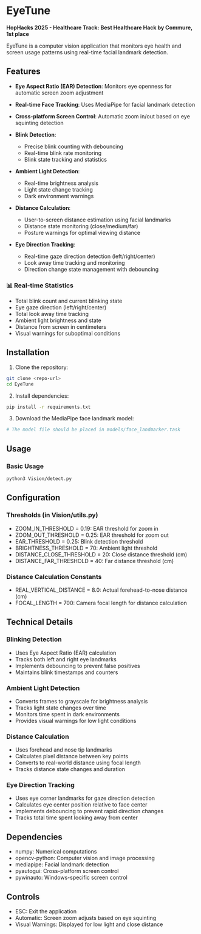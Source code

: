 # EyeTune

**HopHacks 2025 - Healthcare Track: Best Healthcare Hack by Commure, 1st place**

EyeTune is a computer vision application that monitors eye health and screen usage patterns using real-time facial landmark detection.

## Features

- **Eye Aspect Ratio (EAR) Detection**: Monitors eye openness for automatic screen zoom adjustment
- **Real-time Face Tracking**: Uses MediaPipe for facial landmark detection
- **Cross-platform Screen Control**: Automatic zoom in/out based on eye squinting detection
- **Blink Detection**: 
  - Precise blink counting with debouncing
  - Real-time blink rate monitoring
  - Blink state tracking and statistics
  
- **Ambient Light Detection**:
  - Real-time brightness analysis
  - Light state change tracking
  - Dark environment warnings
  
- **Distance Calculation**:
  - User-to-screen distance estimation using facial landmarks
  - Distance state monitoring (close/medium/far)
  - Posture warnings for optimal viewing distance
  
- **Eye Direction Tracking**:
  - Real-time gaze direction detection (left/right/center)
  - Look away time tracking and monitoring
  - Direction change state management with debouncing

### 📊 Real-time Statistics
- Total blink count and current blinking state
- Eye gaze direction (left/right/center)
- Total look away time tracking
- Ambient light brightness and state
- Distance from screen in centimeters
- Visual warnings for suboptimal conditions

## Installation

1. Clone the repository:
```bash
git clone <repo-url>
cd EyeTune
```

2. Install dependencies:
```bash
pip install -r requirements.txt
```

3. Download the MediaPipe face landmark model:
```bash
# The model file should be placed in models/face_landmarker.task
```

## Usage

### Basic Usage
```bash
python3 Vision/detect.py
```

## Configuration

### Thresholds (in Vision/utils.py)
- ZOOM_IN_THRESHOLD = 0.19: EAR threshold for zoom in
- ZOOM_OUT_THRESHOLD = 0.25: EAR threshold for zoom out
- EAR_THRESHOLD = 0.25: Blink detection threshold
- BRIGHTNESS_THRESHOLD = 70: Ambient light threshold
- DISTANCE_CLOSE_THRESHOLD = 20: Close distance threshold (cm)
- DISTANCE_FAR_THRESHOLD = 40: Far distance threshold (cm)

### Distance Calculation Constants
- REAL_VERTICAL_DISTANCE = 8.0: Actual forehead-to-nose distance (cm)
- FOCAL_LENGTH = 700: Camera focal length for distance calculation

## Technical Details

### Blinking Detection
- Uses Eye Aspect Ratio (EAR) calculation
- Tracks both left and right eye landmarks
- Implements debouncing to prevent false positives
- Maintains blink timestamps and counters

### Ambient Light Detection
- Converts frames to grayscale for brightness analysis
- Tracks light state changes over time
- Monitors time spent in dark environments
- Provides visual warnings for low light conditions

### Distance Calculation
- Uses forehead and nose tip landmarks
- Calculates pixel distance between key points
- Converts to real-world distance using focal length
- Tracks distance state changes and duration

### Eye Direction Tracking
- Uses eye corner landmarks for gaze direction detection
- Calculates eye center position relative to face center
- Implements debouncing to prevent rapid direction changes
- Tracks total time spent looking away from center

## Dependencies

- numpy: Numerical computations
- opencv-python: Computer vision and image processing
- mediapipe: Facial landmark detection
- pyautogui: Cross-platform screen control
- pywinauto: Windows-specific screen control

## Controls

- ESC: Exit the application
- Automatic: Screen zoom adjusts based on eye squinting
- Visual Warnings: Displayed for low light and close distance
